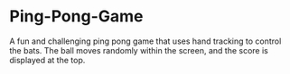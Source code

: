 # Ping-Pong-Game
A fun and challenging ping pong game that uses hand tracking to control the bats. The ball moves randomly within the screen, and the score is displayed at the top.
